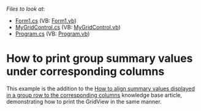 <!-- default file list -->
*Files to look at*:

* [Form1.cs](./CS/Q250602/Form1.cs) (VB: [Form1.vb](./VB/Q250602/Form1.vb))
* [MyGridControl.cs](./CS/Q250602/MyGridControl.cs) (VB: [MyGridControl.vb](./VB/Q250602/MyGridControl.vb))
* [Program.cs](./CS/Q250602/Program.cs) (VB: [Program.vb](./VB/Q250602/Program.vb))
<!-- default file list end -->
# How to print group summary values under corresponding columns


<p>This example is the addition to the <a href="https://www.devexpress.com/Support/Center/p/A1041">How to align summary values displayed in a group row to the corresponding columns</a> knowledge base article, demonstrating how to print the GridView in the same manner.</p>

<br/>


